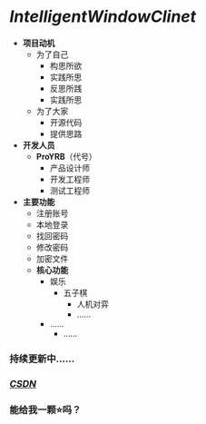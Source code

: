 # ***IntelligentWindowClinet***
* **项目动机**
  * 为了自己
    * 构思所欲
    * 实践所思
    * 反思所践
    * 实践所思
  * 为了大家
    * 开源代码
    * 提供思路
* **开发人员**
  * **ProYRB**（代号）
    * 产品设计师
    * 开发工程师
    * 测试工程师
* **主要功能**
  * 注册账号
  * 本地登录
  * 找回密码
  * 修改密码
  * 加密文件
  * **核心功能**
    * 娱乐
      * 五子棋
        * 人机对弈
        * ……
    * ……
      * ……
### 持续更新中……
### [***CSDN***](https://blog.csdn.net/ProYRB)
### 能给我一颗⭐吗？
